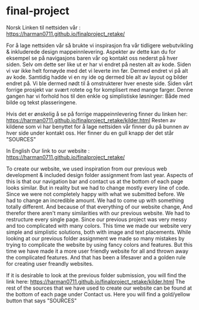 # final-project
Norsk
Linken til nettsiden vår : https://harman0711.github.io/finalproject_retake/

For å lage nettsiden vår så brukte vi inspirasjon fra vår tidligere webutvikling & inkluderede design mappeinnlevering. Aspekter av dette kan du 
for eksempel se på navigasjons baren vår og kontakt oss nederst på hver siden. Selv om dette ser like ut er har vi endret på nesten alt av kode.  Siden vi var ikke 
helt fornøyde med det vi leverte inn før. Dermed endret vi på alt av kode. Samtidig hadde vi en ny ide og dermed ble alt av layout og bilder endret på. Vi ble 
dermed nødt til å omstrukterer hver eneste side. Siden vårt forrige prosjekt var svært rotete og for komplisert med mange farger. Denne gangen har vi forhold hos 
til den enkle og simplistiske løsninger: Både med bilde og tekst plasseringene.     

Hvis det er ønskelig å se på forrige mappeinnlevering finner du linken her: https://harman0711.github.io/finalproject_retake/kilder.html
Resten av kildene som vi har benyttet for å lage nettsiden vår finner du på bunnen av hver side under kontakt oss. Her finner du en gull knapp der det står 
"SOURCES"


In English 
Our link to our website : https://harman0711.github.io/finalproject_retake/

To create our website, we used inspiration from our previous web development & included design folder assignment from last year. Aspects of 
this is that our navigation bar and contact us at the bottom of each page looks similar. But in reality but we had to change mostly every line of code.
Since we were not completely happy with what we submitted before. We had to change an incredible amount. We had to come up with something totally different. And 
because of that everything of our website change, And therefor there aren't many similarities with our previous website. We had to restructure every single page. 
Since our previous project was very messy and too complicated with many colors. This time we made our website very simple and simplistic solutions, both with image 
and text placements. While looking at our previous folder assignment we made so many mistakes by trying to complicate the website by using fancy colors and 
features. But this time we have made it a more user friendly website for all and thrown 
away the complicated features. And that has been a lifesaver and a golden rule for creating user freandly websites. 

If it is desirable to look at the previous folder submission, you will find the link here: https://harman0711.github.io/finalproject_retake/kilder.html
The rest of the sources that we have used to create our website can be found at the bottom of each page under Contact us. Here you will find a gold/yellow button 
that says "SOURCES"

